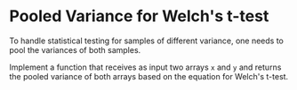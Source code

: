 # Pooled Variance for Welch's t-test

To handle statistical testing for samples of different variance, one needs to pool the variances of both samples.

Implement a function that receives as input two arrays `x` and `y` and returns the pooled variance of both arrays based on the equation for Welch's t-test.
